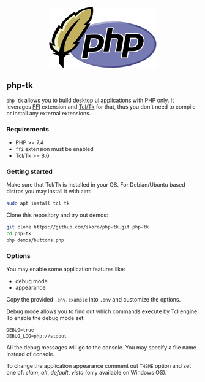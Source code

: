 <p align="center">
    <img src="logo.png" width="280" height="160">
</p>

## php-tk

`php-tk` allows you to build desktop ui applications with PHP only. It leverages [FFI](https://www.php.net/manual/en/book.ffi) extension and [Tcl/Tk](https://www.tcl.tk) for that, thus you don't need to compile or install any external extensions.

### Requirements

* PHP >= 7.4
* `ffi` extension must be enabled
* Tcl/Tk >= 8.6

### Getting started

Make sure that Tcl/Tk is installed in your OS. For Debian/Ubuntu based distros you may install it with `apt`:
```sh
sudo apt install tcl tk
```

Clone this repository and try out demos:
```sh
git clone https://github.com/skoro/php-tk.git php-tk
cd php-tk
php demos/buttons.php
```

### Options

You may enable some application features like:
- debug mode
- appearance

Copy the provided `.env.example` into `.env` and customize the options.

Debug mode allows you to find out which commands execute by Tcl engine. To enable
the debug mode set:
```
DEBUG=true
DEBUG_LOG=php://stdout
```
All the debug messages will go to the console. You may specify a file name instead of console.

To change the application appearance comment out `THEME` option and set one of:
_clam_, _alt_, _default_, _vista_ (only available on Windows OS).
